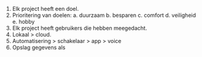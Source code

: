 1. Elk project heeft een doel.
2. Prioritering van doelen:
  a. duurzaam
  b. besparen
  c. comfort
  d. veiligheid
  e. hobby
3. Elk project heeft gebruikers die hebben meegedacht.
4. Lokaal > cloud.
5. Automatisering > schakelaar > app > voice
6. Opslag gegevens als   
